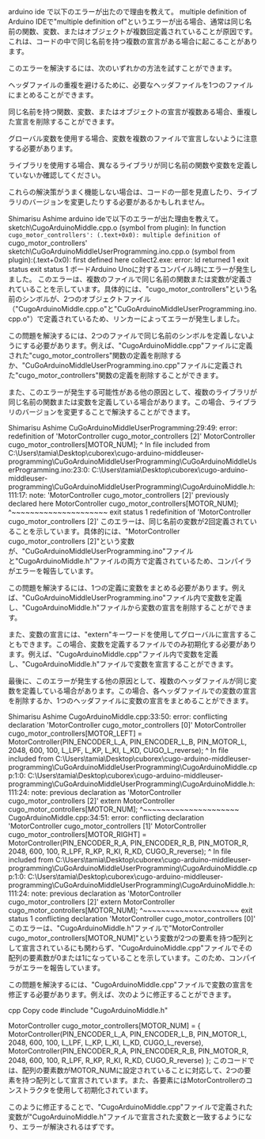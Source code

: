 arduino ide で以下のエラーが出たので理由を教えて。 multiple definition of 
Arduino IDEで"multiple definition of"というエラーが出る場合、通常は同じ名前の関数、変数、またはオブジェクトが複数回定義されていることが原因です。これは、コードの中で同じ名前を持つ複数の宣言がある場合に起こることがあります。

このエラーを解決するには、次のいずれかの方法を試すことができます。

ヘッダファイルの重複を避けるために、必要なヘッダファイルを1つのファイルにまとめることができます。

同じ名前を持つ関数、変数、またはオブジェクトの宣言が複数ある場合、重複した宣言を削除することができます。

グローバル変数を使用する場合、変数を複数のファイルで宣言しないように注意する必要があります。

ライブラリを使用する場合、異なるライブラリが同じ名前の関数や変数を定義していないか確認してください。

これらの解決策がうまく機能しない場合は、コードの一部を見直したり、ライブラリのバージョンを変更したりする必要があるかもしれません。




Shimarisu Ashime
arduino ideで以下のエラーが出た理由を教えて。sketch\CugoArduinoMiddle.cpp.o (symbol from plugin): In function `cugo_motor_controllers':
(.text+0x0): multiple definition of `cugo_motor_controllers'
sketch\CuGoArduinoMiddleUserProgramming.ino.cpp.o (symbol from plugin):(.text+0x0): first defined here
collect2.exe: error: ld returned 1 exit status
exit status 1
ボードArduino Unoに対するコンパイル時にエラーが発生しました。
このエラーは、複数のファイルで同じ名前の関数または変数が定義されていることを示しています。具体的には、"cugo_motor_controllers"という名前のシンボルが、2つのオブジェクトファイル（"CugoArduinoMiddle.cpp.o"と"CuGoArduinoMiddleUserProgramming.ino.cpp.o"）で定義されているため、リンカーによってエラーが発生しました。

この問題を解決するには、2つのファイルで同じ名前のシンボルを定義しないようにする必要があります。例えば、"CugoArduinoMiddle.cpp"ファイルに定義された"cugo_motor_controllers"関数の定義を削除するか、"CuGoArduinoMiddleUserProgramming.ino.cpp"ファイルに定義された"cugo_motor_controllers"関数の定義を削除することができます。

また、このエラーが発生する可能性がある他の原因として、複数のライブラリが同じ名前の関数または変数を定義している場合があります。この場合、ライブラリのバージョンを変更することで解決することができます。




Shimarisu Ashime
CuGoArduinoMiddleUserProgramming:29:49: error: redefinition of 'MotorController cugo_motor_controllers [2]'
 MotorController cugo_motor_controllers[MOTOR_NUM];
                                                 ^
In file included from C:\Users\tamia\Desktop\cuborex\cugo-arduino-middleuser-programming\CuGoArduinoMiddleUserProgramming\CuGoArduinoMiddleUserProgramming.ino:23:0:
C:\Users\tamia\Desktop\cuborex\cugo-arduino-middleuser-programming\CuGoArduinoMiddleUserProgramming\CugoArduinoMiddle.h:111:17: note: 'MotorController cugo_motor_controllers [2]' previously declared here
 MotorController cugo_motor_controllers[MOTOR_NUM];
                 ^~~~~~~~~~~~~~~~~~~~~~
exit status 1
redefinition of 'MotorController cugo_motor_controllers [2]'
このエラーは、同じ名前の変数が2回定義されていることを示しています。具体的には、"MotorController cugo_motor_controllers [2]"という変数が、"CuGoArduinoMiddleUserProgramming.ino"ファイルと"CugoArduinoMiddle.h"ファイルの両方で定義されているため、コンパイラがエラーを報告しています。

この問題を解決するには、1つの定義に変数をまとめる必要があります。例えば、"CuGoArduinoMiddleUserProgramming.ino"ファイル内で変数を定義し、"CugoArduinoMiddle.h"ファイルから変数の宣言を削除することができます。

また、変数の宣言には、"extern"キーワードを使用してグローバルに宣言することもできます。この場合、変数を定義するファイルでのみ初期化する必要があります。例えば、"CugoArduinoMiddle.cpp"ファイル内で変数を定義し、"CugoArduinoMiddle.h"ファイルで変数を宣言することができます。

最後に、このエラーが発生する他の原因として、複数のヘッダファイルが同じ変数を定義している場合があります。この場合、各ヘッダファイルでの変数の宣言を削除するか、1つのヘッダファイルに変数の宣言をまとめることができます。




Shimarisu Ashime
CugoArduinoMiddle.cpp:33:50: error: conflicting declaration 'MotorController cugo_motor_controllers [0]'
 MotorController cugo_motor_controllers[MOTOR_LEFT] = MotorController(PIN_ENCODER_L_A, PIN_ENCODER_L_B, PIN_MOTOR_L, 2048, 600, 100, L_LPF, L_KP, L_KI, L_KD, CUGO_L_reverse);
                                                  ^
In file included from C:\Users\tamia\Desktop\cuborex\cugo-arduino-middleuser-programming\CuGoArduinoMiddleUserProgramming\CugoArduinoMiddle.cpp:1:0:
C:\Users\tamia\Desktop\cuborex\cugo-arduino-middleuser-programming\CuGoArduinoMiddleUserProgramming\CugoArduinoMiddle.h:111:24: note: previous declaration as 'MotorController cugo_motor_controllers [2]'
 extern MotorController cugo_motor_controllers[MOTOR_NUM];
                        ^~~~~~~~~~~~~~~~~~~~~~
CugoArduinoMiddle.cpp:34:51: error: conflicting declaration 'MotorController cugo_motor_controllers [1]'
 MotorController cugo_motor_controllers[MOTOR_RIGHT] = MotorController(PIN_ENCODER_R_A, PIN_ENCODER_R_B, PIN_MOTOR_R, 2048, 600, 100, R_LPF, R_KP, R_KI, R_KD, CUGO_R_reverse);
                                                   ^
In file included from C:\Users\tamia\Desktop\cuborex\cugo-arduino-middleuser-programming\CuGoArduinoMiddleUserProgramming\CugoArduinoMiddle.cpp:1:0:
C:\Users\tamia\Desktop\cuborex\cugo-arduino-middleuser-programming\CuGoArduinoMiddleUserProgramming\CugoArduinoMiddle.h:111:24: note: previous declaration as 'MotorController cugo_motor_controllers [2]'
 extern MotorController cugo_motor_controllers[MOTOR_NUM];
                        ^~~~~~~~~~~~~~~~~~~~~~
exit status 1
conflicting declaration 'MotorController cugo_motor_controllers [0]'
このエラーは、"CugoArduinoMiddle.h"ファイルで"MotorController cugo_motor_controllers[MOTOR_NUM]"という変数が2つの要素を持つ配列として宣言されているにも関わらず、"CugoArduinoMiddle.cpp"ファイルでその配列の要素数が0または1になっていることを示しています。このため、コンパイラがエラーを報告しています。

この問題を解決するには、"CugoArduinoMiddle.cpp"ファイルで変数の宣言を修正する必要があります。例えば、次のように修正することができます。

cpp
Copy code
#include "CugoArduinoMiddle.h"

MotorController cugo_motor_controllers[MOTOR_NUM] = {
  MotorController(PIN_ENCODER_L_A, PIN_ENCODER_L_B, PIN_MOTOR_L, 2048, 600, 100, L_LPF, L_KP, L_KI, L_KD, CUGO_L_reverse),
  MotorController(PIN_ENCODER_R_A, PIN_ENCODER_R_B, PIN_MOTOR_R, 2048, 600, 100, R_LPF, R_KP, R_KI, R_KD, CUGO_R_reverse)
};
このコードでは、配列の要素数がMOTOR_NUMに設定されていることに対応して、2つの要素を持つ配列として宣言されています。また、各要素にはMotorControllerのコンストラクタを使用して初期化されています。

このように修正することで、"CugoArduinoMiddle.cpp"ファイルで定義された変数が"CugoArduinoMiddle.h"ファイルで宣言された変数と一致するようになり、エラーが解決されるはずです。
